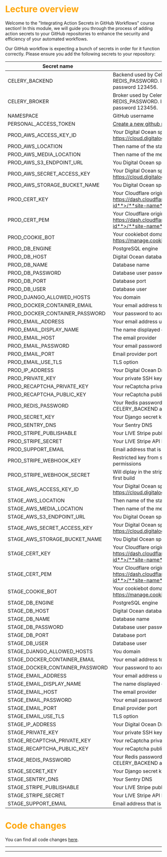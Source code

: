 # <span style="color:orange">Lecture overview</span>

Welcome to the "Integrating Action Secrets in GitHub Workflows" course section! In this module, we will guide you through the process of adding action secrets to your GitHub repositories to enhance the security and efficiency of your automated workflows.

Our GitHub workflow is expecting a bunch of secrets in order for it function correctly. Please ensure you add the following secrets to your repository:

Secret name | Detail | Example 
--- | --- | ---
CELERY_BACKEND| Backend used by Celery - please add your REDIS_PASSWORD. In the example I have used password 123456.| redis://:123456@redis:6379
CELERY_BROKER| Broker used by Celery - please add your REDIS_PASSWORD. In the example I have used password 123456. | redis://:123456@redis:6379
NAMESPACE| GitHub username | bobby-didcoding
PERSONAL_ACCESS_TOKEN| [Create a new github personal access token](https://github.com/settings/tokens/new) | lashfhfolsahfjrshd
PROD_AWS_ACCESS_KEY_ID| Your Digital Ocean spaces api key : https://cloud.digitalocean.com/account/api/spaces | argertehbtghsrhbshbtrg
PROD_AWS_LOCATION| Then name of the static directory in Digital Ocean | static
PROD_AWS_MEDIA_LOCATION| Then name of the media directory in Digital Ocean | media
PROD_AWS_S3_ENDPOINT_URL| You Digital Ocean spaces url | nyc3.digitaloceanspaces.com
PROD_AWS_SECRET_ACCESS_KEY| Your Digital Ocean spaces secret api key : https://cloud.digitalocean.com/account/api/spaces | lkvfrngfvorfihg;raesghfvohg
PROD_AWS_STORAGE_BUCKET_NAME| You Digital Ocean spaces bucket name | course
PROD_CERT_KEY| Your Cloudflare origin service ssl cert key : https://dash.cloudflare.com/**your-id**>/**site-name**>/ssl-tls/origin | XXX
PROD_CERT_PEM| Your Cloudflare origin service ssl cert pem : https://dash.cloudflare.com/**your-id**>/**site-name**>/ssl-tls/origin | XXX
PROD_COOKIE_BOT| Your cookiebot domain group id https://manage.cookiebot.com/en/manage | 13213213-45465456-4564564-4564
PROD_DB_ENGINE| PostgreSQL engine | django.db.backends.postgresql
PROD_DB_HOST| Digital Ocean database host name | abc.ondigitalocean.com
PROD_DB_NAME| Database name | stage
PROD_DB_PASSWORD| Database user password | 1234567
PROD_DB_PORT| Database port | 25060
PROD_DB_USER| Database user | prod
PROD_DJANGO_ALLOWED_HOSTS| You domain | stage.bobbystearman.co.uk
PROD_DOCKER_CONTAINER_EMAIL| Your email address to access containers in UI | bobby@didcoding.com
PROD_DOCKER_CONTAINER_PASSWORD| Your password to access containers in UI | my-password
PROD_EMAIL_ADDRESS| Your email address used to send emails | bobby@didcoding.com
PROD_EMAIL_DISPLAY_NAME| The name displayed on emails | Did Coding
PROD_EMAIL_HOST| The email provider | smtp.gmail.com
PROD_EMAIL_PASSWORD| Your email password (Google app password) | lhfljrehfklerhx
PROD_EMAIL_PORT| Email provider port | 587
PROD_EMAIL_USE_TLS| TLS option | 1
PROD_IP_ADDRESS| Your Digital Ocean Droplet IP address | 123.12.3.456
PROD_PRIVATE_KEY| Your private SSH key | XXX
PROD_RECAPTCHA_PRIVATE_KEY| Your reCaptcha private key | 5464513125464154614356
PROD_RECAPTCHA_PUBLIC_KEY| Your reCaptcha public key | 5364173196846831468
PROD_REDIS_PASSWORD| Your Redis password - you need to add this to CELERY_BACKEND and CELERY_BROKER | 123456
PROD_SECRET_KEY| Your Django secret key | jhfabrgfojlrhnvflnrvfklenrvgfkldnevgklx
PROD_SENTRY_DNS| Your Sentry DNS | https://12345.ingest.sentry.io/12345
PROD_STRIPE_PUBLISHABLE| Your LIVE Stripe publishable key | pk_live_klsghflhrgfljshrgfx
PROD_STRIPE_SECRET| Your LIVE Stripe API key | sk_live_klhfklsrhfklrhgfklx
PROD_SUPPORT_EMAIL| Email address that is added to emails | bobby@didcoding.com
PROD_STRIPE_WEBHOOK_KEY| Restricted key from stripe with webhook read permissions | rk_live_jdhvfsdshvgdsjhn
PROD_STRIPE_WEBHOOK_SECRET| Will diplay in the stripe-cli logs in production on first build | eb_jkjkgwruifgwrfgbuowghe
STAGE_AWS_ACCESS_KEY_ID| Your Digital Ocean spaces api key : https://cloud.digitalocean.com/account/api/spaces | argtfgbvsthstgfr
STAGE_AWS_LOCATION| Then name of the static directory in Digital Ocean | static
STAGE_AWS_MEDIA_LOCATION| Then name of the media directory in Digital Ocean | media
STAGE_AWS_S3_ENDPOINT_URL| You Digital Ocean spaces url | nyc3.digitaloceanspaces.com
STAGE_AWS_SECRET_ACCESS_KEY| Your Digital Ocean spaces secret api key : https://cloud.digitalocean.com/account/api/spaces | lkvfrngfvorfihg;raesghfvohg
STAGE_AWS_STORAGE_BUCKET_NAME| You Digital Ocean spaces bucket name | course
STAGE_CERT_KEY| Your Cloudflare origin service ssl cert key : https://dash.cloudflare.com/**your-id**>/**site-name**>/ssl-tls/origin | XXX
STAGE_CERT_PEM| Your Cloudflare origin service ssl cert pem : https://dash.cloudflare.com/**your-id**>/**site-name**>/ssl-tls/origin | XXX
STAGE_COOKIE_BOT| Your cookiebot domain group id https://manage.cookiebot.com/en/manage | 13213213-45465456-4564564-4564
STAGE_DB_ENGINE| PostgreSQL engine | django.db.backends.postgresql
STAGE_DB_HOST| Digital Ocean database host name | abc.ondigitalocean.com
STAGE_DB_NAME| Database name | stage
STAGE_DB_PASSWORD| Database user password | 1234567
STAGE_DB_PORT| Database port | 25060
STAGE_DB_USER| Database user | prod
STAGE_DJANGO_ALLOWED_HOSTS| You domain | stage.bobbystearman.co.uk
STAGE_DOCKER_CONTAINER_EMAIL| Your email address to access containers in UI | bobby@didcoding.com
STAGE_DOCKER_CONTAINER_PASSWORD| Your password to access containers in UI | my-password
STAGE_EMAIL_ADDRESS| Your email address used to send emails | bobby@didcoding.com
STAGE_EMAIL_DISPLAY_NAME| The name displayed on emails | Did Coding
STAGE_EMAIL_HOST| The email provider | smtp.gmail.com
STAGE_EMAIL_PASSWORD| Your email password (Google app password) | lhfljrehfklerhx
STAGE_EMAIL_PORT| Email provider port | 587
STAGE_EMAIL_USE_TLS| TLS option | 1
STAGE_IP_ADDRESS| Your Digital Ocean Droplet IP address | 123.12.3.456
STAGE_PRIVATE_KEY| Your private SSH key | XXX
STAGE_RECAPTCHA_PRIVATE_KEY| Your reCaptcha private key | 5464513125464154614356
STAGE_RECAPTCHA_PUBLIC_KEY| Your reCaptcha public key | 5364173196846831468
STAGE_REDIS_PASSWORD| Your Redis password - you need to add this to CELERY_BACKEND and CELERY_BROKER | 123456
STAGE_SECRET_KEY| Your Django secret key | jhfabrgfojlrhnvflnrvfklenrvgfkldnevgklx
STAGE_SENTRY_DNS| Your Sentry DNS | https://12345.ingest.sentry.io/12345
STAGE_STRIPE_PUBLISHABLE| Your LIVE Stripe publishable key | pk_test_klsghflhrgfljshrgfx
STAGE_STRIPE_SECRET| Your LIVE Stripe API key | sk_test_klhfklsrhfklrhgfklx
STAGE_SUPPORT_EMAIL| Email address that is added to emails | bobby@didcoding.com

# <span style="color:orange">Code changes</span>

You can find all code changes [here](https://github.com/bobby-didcoding/build-and-deploy-dockerised-django-app-handbook/pull/28/files).


***
***
